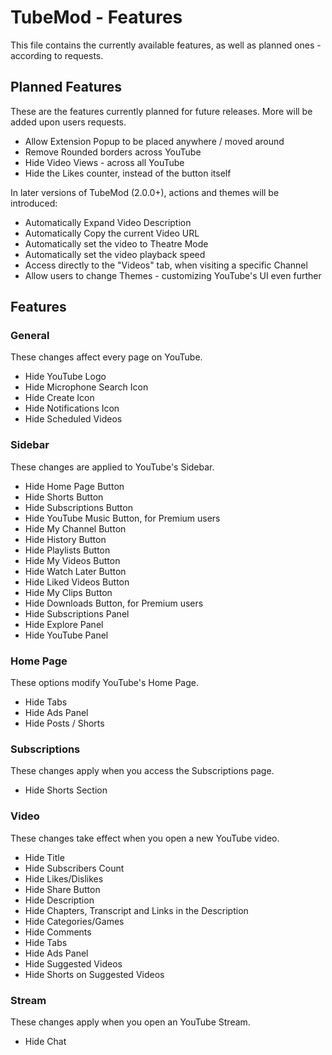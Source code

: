 # TubeMod - Features

This file contains the currently available features, as well as planned ones - according to requests.

## Planned Features

These are the features currently planned for future releases. More will be added upon users requests.

- Allow Extension Popup to be placed anywhere / moved around
- Remove Rounded borders across YouTube
- Hide Video Views - across all YouTube
- Hide the Likes counter, instead of the button itself

In later versions of TubeMod (2.0.0+), actions and themes will be introduced:

- Automatically Expand Video Description
- Automatically Copy the current Video URL
- Automatically set the video to Theatre Mode
- Automatically set the video playback speed
- Access directly to the "Videos" tab, when visiting a specific Channel
- Allow users to change Themes - customizing YouTube's UI even further

## Features

### General

These changes affect every page on YouTube.

- Hide YouTube Logo
- Hide Microphone Search Icon
- Hide Create Icon
- Hide Notifications Icon
- Hide Scheduled Videos

### Sidebar

These changes are applied to YouTube's Sidebar.

- Hide Home Page Button
- Hide Shorts Button
- Hide Subscriptions Button
- Hide YouTube Music Button, for Premium users
- Hide My Channel Button
- Hide History Button
- Hide Playlists Button
- Hide My Videos Button
- Hide Watch Later Button
- Hide Liked Videos Button
- Hide My Clips Button
- Hide Downloads Button, for Premium users
- Hide Subscriptions Panel
- Hide Explore Panel
- Hide YouTube Panel

### Home Page

These options modify YouTube's Home Page.

- Hide Tabs
- Hide Ads Panel
- Hide Posts / Shorts

### Subscriptions

These changes apply when you access the Subscriptions page.

- Hide Shorts Section

### Video

These changes take effect when you open a new YouTube video.

- Hide Title
- Hide Subscribers Count
- Hide Likes/Dislikes
- Hide Share Button
- Hide Description
- Hide Chapters, Transcript and Links in the Description
- Hide Categories/Games
- Hide Comments
- Hide Tabs
- Hide Ads Panel
- Hide Suggested Videos
- Hide Shorts on Suggested Videos

### Stream

These changes apply when you open an YouTube Stream.

- Hide Chat
